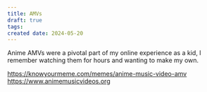 ```yaml
---
title: AMVs
draft: true
tags: 
created date: 2024-05-20
---
```

Anime AMVs were a pivotal part of my online experience as a kid, I remember watching them for hours and wanting to make my own. 

https://knowyourmeme.com/memes/anime-music-video-amv
https://www.animemusicvideos.org